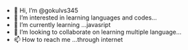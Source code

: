 - 👋 Hi, I’m @gokulvs345
- 👀 I’m interested in  learning languages and codes...
- 🌱 I’m currently learning ...javasript
- 💞️ I’m looking to collaborate on learning multiple language...
- 📫 How to reach me ...through internet 

<!---
gokulvs345/gokulvs345 is a ✨ special ✨ repository because its `README.md` (this file) appears on your GitHub profile.
You can click the Preview link to take a look at your changes.
--->
